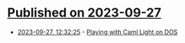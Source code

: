 # [Published on 2023-09-27](index.md)

* [2023-09-27, 12:32:25](https://lobste.rs/s/bxfelc/playing_with_caml_light_on_dos) - [Playing with Caml Light on DOS](https://www.cambus.net/playing-with-caml-light-on-dos/)
